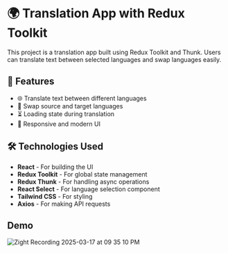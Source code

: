 # 🌍 Translation App with Redux Toolkit

This project is a translation app built using Redux Toolkit and Thunk. Users can translate text between selected languages and swap languages easily.

## 🚀 Features

- 🌐 Translate text between different languages
- 🔄 Swap source and target languages
- ⏳ Loading state during translation
- 🎨 Responsive and modern UI

## 🛠 Technologies Used

- **React** - For building the UI
- **Redux Toolkit** - For global state management
- **Redux Thunk** - For handling async operations
- **React Select** - For language selection component
- **Tailwind CSS** - For styling
- **Axios** - For making API requests

## Demo
![Zight Recording 2025-03-17 at 09 35 10 PM](https://github.com/user-attachments/assets/7f732c49-bad7-40a0-b3be-6299c1745dcd)

